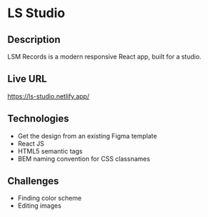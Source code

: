 # LS Studio

## Description

LSM Records is a modern responsive React app, built for a studio. 

## Live URL
https://ls-studio.netlify.app/

## Technologies
* Get the design from an existing Figma template
* React JS
* HTML5 semantic tags
* BEM naming convention for CSS classnames

## Challenges
* Finding color scheme
* Editing images

